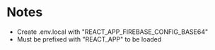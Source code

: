 # Notes

- Create .env.local with "REACT_APP_FIREBASE_CONFIG_BASE64"
- Must be prefixed with "REACT_APP" to be loaded
